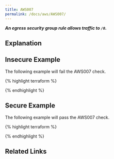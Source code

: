 ```yaml
---
title: AWS007
permalink: /docs/aws/AWS007/
---
```


***An egress security group rule allows traffic to `/0`.***

## Explanation



## Insecure Example

The following example will fail the AWS007 check.

{% highlight terraform %}

{% endhighlight %}

## Secure Example

The following example will pass the AWS007 check.

{% highlight terraform %}

{% endhighlight %}

## Related Links


